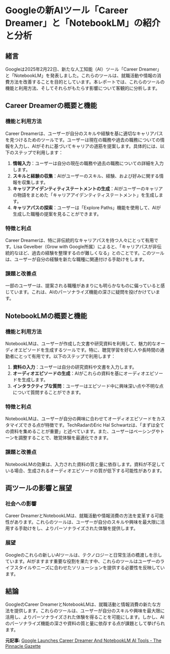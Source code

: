 # Googleの新AIツール「Career Dreamer」と「NotebookLM」の紹介と分析

## 緒言

Googleは2025年2月22日、新たな人工知能（AI）ツール「Career Dreamer」と「NotebookLM」を発表しました。これらのツールは、就職活動や情報の消費方法を改善することを目的としています。本レポートでは、これらのツールの機能と利用方法、そしてそれらがもたらす影響について客観的に分析します。

## Career Dreamerの概要と機能

### 機能と利用方法

Career Dreamerは、ユーザーが自分のスキルや経験を基に適切なキャリアパスを見つけるためのツールです。ユーザーは現在の職務や過去の職務についての情報を入力し、AIがそれに基づいてキャリアの道筋を提案します。具体的には、以下のステップで利用します：

1. **情報入力**：ユーザーは自分の現在の職務や過去の職務についての詳細を入力します。
2. **スキルと経験の収集**：AIがユーザーのスキル、経験、および好みに関する情報を収集します。
3. **キャリアアイデンティティステートメントの生成**：AIがユーザーのキャリアの物語をまとめた「キャリアアイデンティティステートメント」を生成します。
4. **キャリアパスの探索**：ユーザーは「Explore Paths」機能を使用して、AIが生成した職種の提案を見ることができます。

### 特徴と利点

Career Dreamerは、特に非伝統的なキャリアパスを持つ人々にとって有用です。Lisa Gevelber（Grow with Google所属）によると、「キャリアパスが非伝統的なほど、過去の経験を整理するのが難しくなる」とのことです。このツールは、ユーザーが自分の経験を新たな職種に関連付ける手助けをします。

### 課題と改善点

一部のユーザーは、提案される職種があまりにも明らかなものに偏っていると感じています。これは、AIのパーソナライズ機能の深さに疑問を投げかけています。

## NotebookLMの概要と機能

### 機能と利用方法

NotebookLMは、ユーザーが作成した文書や研究資料を利用して、魅力的なオーディオエピソードを生成するツールです。特に、聴覚学習を好む人や長時間の通勤者にとって有用です。以下のステップで利用します：

1. **資料の入力**：ユーザーは自分の研究資料や文書を入力します。
2. **オーディオエピソードの生成**：AIがこれらの資料を基にオーディオエピソードを生成します。
3. **インタラクティブな質問**：ユーザーはエピソード中に興味深い点や不明な点について質問することができます。

### 特徴と利点

NotebookLMは、ユーザーが自分の興味に合わせてオーディオエピソードをカスタマイズできる点が特徴です。TechRadarのEric Hal Schwartzは、「まずは全ての資料を集めることが重要」と述べています。また、ユーザーはペーシングやトーンを調整することで、聴覚体験を最適化できます。

### 課題と改善点

NotebookLMの効果は、入力された資料の質と量に依存します。資料が不足している場合、生成されるオーディオエピソードの質が低下する可能性があります。

## 両ツールの影響と展望

### 社会への影響

Career DreamerとNotebookLMは、就職活動や情報消費の方法を変革する可能性があります。これらのツールは、ユーザーが自分のスキルや興味を最大限に活用する手助けをし、よりパーソナライズされた体験を提供します。

### 展望

Googleのこれらの新しいAIツールは、テクノロジーと日常生活の橋渡しを示しています。AIがますます重要な役割を果たす中、これらのツールはユーザーのライフスタイルやニーズに合わせたソリューションを提供する必要性を反映しています。

## 結論

GoogleのCareer DreamerとNotebookLMは、就職活動と情報消費の新たな方法を提供します。これらのツールは、ユーザーが自分のスキルや興味を最大限に活用し、よりパーソナライズされた体験を得ることを可能にします。しかし、AIのパーソナライズ機能の深さや資料の質と量に依存する点が課題として挙げられます。

**元記事:** [Google Launches Career Dreamer And NotebookLM AI Tools - The Pinnacle Gazette](https://evrimagaci.org/tpg/google-launches-career-dreamer-and-notebooklm-ai-tools-214946)